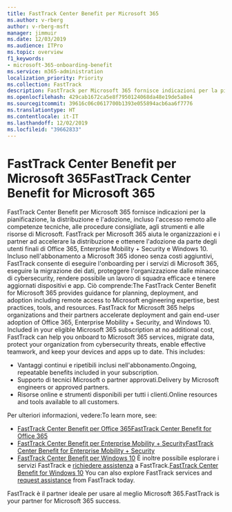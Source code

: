 ```yaml
---
title: FastTrack Center Benefit per Microsoft 365
ms.author: v-rberg
author: v-rberg-msft
manager: jimmuir
ms.date: 12/03/2019
ms.audience: ITPro
ms.topic: overview
f1_keywords:
- microsoft-365-onboarding-benefit
ms.service: m365-administration
localization_priority: Priority
ms.collection: FastTrack
description: FastTrack per Microsoft 365 fornisce indicazioni per la pianificazione, la distribuzione e l'adozione, incluso l'accesso remoto alle competenze tecniche, alle procedure consigliate, agli strumenti e alle risorse di Microsoft. FastTrack per Microsoft 365 aiuta le organizzazioni e i partner ad accelerare la distribuzione e ottenere l'adozione da parte degli utenti finali di Office 365, Windows 10 ed Enterprise Mobility + Security.
ms.openlocfilehash: 429cab1672ca5e8f7950124068da48e19de5a8e4
ms.sourcegitcommit: 39616c06c0617700b1393e055894acb6aa6f7776
ms.translationtype: HT
ms.contentlocale: it-IT
ms.lasthandoff: 12/02/2019
ms.locfileid: "39662833"
---
```

# <a name="fasttrack-center-benefit-for-microsoft-365"></a><span data-ttu-id="f2d27-104">FastTrack Center Benefit per Microsoft 365</span><span class="sxs-lookup"><span data-stu-id="f2d27-104">FastTrack Center Benefit for Microsoft 365</span></span>

<span data-ttu-id="f2d27-p102">FastTrack Center Benefit per Microsoft 365 fornisce indicazioni per la pianificazione, la distribuzione e l'adozione, incluso l'accesso remoto alle competenze tecniche, alle procedure consigliate, agli strumenti e alle risorse di Microsoft. FastTrack per Microsoft 365 aiuta le organizzazioni e i partner ad accelerare la distribuzione e ottenere l'adozione da parte degli utenti finali di Office 365, Enterprise Mobility + Security e Windows 10. Incluso nell'abbonamento a Microsoft 365 idoneo senza costi aggiuntivi, FastTrack consente di eseguire l'onboarding per i servizi di Microsoft 365, eseguire la migrazione dei dati, proteggere l'organizzazione dalle minacce di cybersecurity, rendere possibile un lavoro di squadra efficace e tenere aggiornati dispositivi e app. Ciò comprende:</span><span class="sxs-lookup"><span data-stu-id="f2d27-p102">The FastTrack Center Benefit for Microsoft 365 provides guidance for planning, deployment, and adoption including remote access to Microsoft engineering expertise, best practices, tools, and resources. FastTrack for Microsoft 365 helps organizations and their partners accelerate deployment and gain end-user adoption of Office 365, Enterprise Mobility + Security, and Windows 10. Included in your eligible Microsoft 365 subscription at no additional cost, FastTrack can help you onboard to Microsoft 365 services, migrate data, protect your organization from cybersecurity threats, enable effective teamwork, and keep your devices and apps up to date. This includes:</span></span>

- <span data-ttu-id="f2d27-109">Vantaggi continui e ripetibili inclusi nell'abbonamento.</span><span class="sxs-lookup"><span data-stu-id="f2d27-109">Ongoing, repeatable benefits included in your subscription.</span></span>
- <span data-ttu-id="f2d27-110">Supporto di tecnici Microsoft o partner approvati.</span><span class="sxs-lookup"><span data-stu-id="f2d27-110">Delivery by Microsoft engineers or approved partners.</span></span>
- <span data-ttu-id="f2d27-111">Risorse online e strumenti disponibili per tutti i clienti.</span><span class="sxs-lookup"><span data-stu-id="f2d27-111">Online resources and tools available to all customers.</span></span>
  
<span data-ttu-id="f2d27-112">Per ulteriori informazioni, vedere:</span><span class="sxs-lookup"><span data-stu-id="f2d27-112">To learn more, see:</span></span>

- [<span data-ttu-id="f2d27-113">FastTrack Center Benefit per Office 365</span><span class="sxs-lookup"><span data-stu-id="f2d27-113">FastTrack Center Benefit for Office 365</span></span>](O365-fasttrack-benefit-for-office-365.md) 
- [<span data-ttu-id="f2d27-114">FastTrack Center Benefit per Enterprise Mobility + Security</span><span class="sxs-lookup"><span data-stu-id="f2d27-114">FastTrack Center Benefit for Enterprise Mobility + Security</span></span>](EMS-fasttrack-benefit-for-EMS.md)
- <span data-ttu-id="f2d27-115">[FastTrack Center Benefit per Windows 10](Win-10-fasttrack-benefit-for-Windows-10.md) È inoltre possibile esplorare i servizi FastTrack e [richiedere assistenza](https://go.microsoft.com/fwlink/p/?LinkId=2003903) a FastTrack.</span><span class="sxs-lookup"><span data-stu-id="f2d27-115">[FastTrack Center Benefit for Windows 10](Win-10-fasttrack-benefit-for-Windows-10.md) You can also explore FastTrack services and [request assistance](https://go.microsoft.com/fwlink/p/?LinkId=2003903) from FastTrack today.</span></span>

<span data-ttu-id="f2d27-116">FastTrack è il partner ideale per usare al meglio Microsoft 365.</span><span class="sxs-lookup"><span data-stu-id="f2d27-116">FastTrack is your partner for Microsoft 365 success.</span></span>
  
  

 